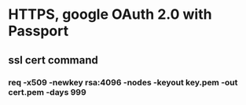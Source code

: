 # HTTPS, google OAuth 2.0 with Passport

## ssl cert command

### req -x509 -newkey rsa:4096 -nodes -keyout key.pem -out cert.pem -days 999
